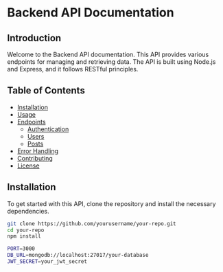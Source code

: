 # Backend API Documentation

## Introduction

Welcome to the Backend API documentation. This API provides various endpoints for managing and retrieving data. The API is built using Node.js and Express, and it follows RESTful principles.

## Table of Contents

- [Installation](#installation)
- [Usage](#usage)
- [Endpoints](#endpoints)
  - [Authentication](#authentication)
  - [Users](#users)
  - [Posts](#posts)
- [Error Handling](#error-handling)
- [Contributing](#contributing)
- [License](#license)

## Installation

To get started with this API, clone the repository and install the necessary dependencies.

```sh
git clone https://github.com/yourusername/your-repo.git
cd your-repo
npm install

PORT=3000
DB_URL=mongodb://localhost:27017/your-database
JWT_SECRET=your_jwt_secret
